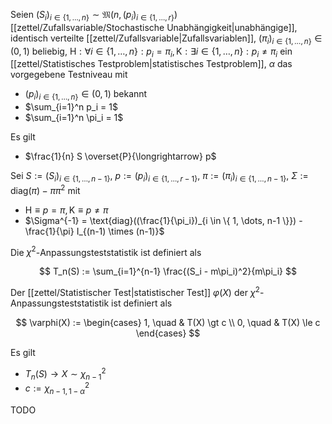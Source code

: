 Seien $(S_i)_{i \in \{ 1, \dots, n \}} \sim \mathfrak{M}(n, (p_i)_{i \in \{ 1, \dots, r \}})$ [[zettel/Zufallsvariable/Stochastische Unabhängigkeit|unabhängige]], identisch verteilte [[zettel/Zufallsvariable|Zufallsvariablen]], $(\pi_i)_{i \in \{ 1, \dots, n \}} \in (0, 1)$ beliebig, $\text{H} : \forall i \in \{ 1, \dots, n \} : p_i = \pi_i, \text{K} : \exists i \in \{ 1, \dots, n \} : p_i \ne \pi_i$ ein [[zettel/Statistisches Testproblem|statistisches Testproblem]], $\alpha$ das vorgegebene Testniveau mit
- $(p_i)_{i \in \{ 1, \dots, n \}} \in (0, 1)$ bekannt
- $\sum_{i=1}^n p_i = 1$ 
- $\sum_{i=1}^n \pi_i = 1$

Es gilt
- $\frac{1}{n} S \overset{P}{\longrightarrow} p$

Sei $S := (S_i)_{i \in \{ 1, \dots, n-1 \}}$, $p := (p_i)_{i \in \{ 1, \dots, r-1 \}}$, $\pi := (\pi_i)_{i \in \{ 1, \dots, n-1 \}}$, $\Sigma := \text{diag}(\pi) - \pi\pi^2$ mit
- $\text{H} \equiv p = \pi, \text{K} \equiv p \ne \pi$
- $\Sigma^{-1} = \text{diag}((\frac{1}{\pi_i})_{i \in \{ 1, \dots, n-1 \}}) - \frac{1}{\pi} I_{(n-1) \times (n-1)}$

Die $\chi^2$-Anpassungsteststatistik ist definiert als

$$
	T_n(S) := \sum_{i=1}^{n-1} \frac{(S_i - m\pi_i)^2}{m\pi_i}
$$

Der [[zettel/Statistischer Test|statistischer Test]] $\varphi(X)$ der $\chi^2$-Anpassungsteststatistik ist definiert als

$$
	\varphi(X) := \begin{cases}
		1, \quad & T(X) \gt c \\
		0, \quad & T(X) \le c
	\end{cases}
$$

Es gilt
- $T_n(S) \to X \sim \chi_{n-1}^2$
- $c := \chi_{n-1, 1-\alpha}^2$

TODO